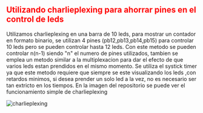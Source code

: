 <h2><FONT COLOR="red">Utilizando charlieplexing para ahorrar pines en el control de leds</FONT></h2>

Utilizamos charlieplexing en una barra de 10 leds, para mostrar un contador en formato binario, se utilizan 4 pines (pb12,pb13,pb14,pb15) para controlar 10 leds pero se pueden controlar hasta 12 leds. Con este metodo se pueden controlar n(n-1) siendo "n" el numero de pines utilizados, tambien se emplea un metodo similar a la multiplexacion para dar el efecto de que varios leds estan prendidos en el mismo momento. Se utiliza el systick timer ya que este metodo requiere que siempre se este visualizando los leds ,con retardos minimos, si desea prender un solo led a la vez, no es necesario ser tan extricto en los tiempos. En la imagen del repositorio se puede ver el funcionamiento simple de charlieplexing

![charlieplexing](https://github.com/ericksm248/Curso_STM32_proyectos/assets/147954327/38dc1d2b-b08f-4e1b-b4fc-6de974bf666f)

